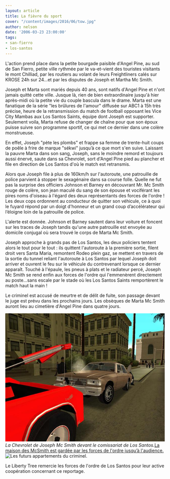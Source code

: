 ```yaml
---
layout: article
title: La fièvre du sport
cover: "/content/images/2016/06/tow.jpg"
author: nelson
date: '2006-03-23 23:00:00'
tags:
- san-fierro
- los-santos
---
```


L'action prend place dans la petite bourgade paisible d'Angel Pine, au sud de San Fierro, petite ville rythmée par le va-et-vient des touristes visitants le mont Chilliad, par les routiers au volant de leurs Freightliners calés sur KROSE 24h sur 24...et par les disputes de Joseph et Martha Mc Smith.

Joseph et Marta sont mariés depuis 40 ans, sont natifs d'Angel Pine et n'ont jamais quitté cette ville. Jusque là, rien de bien extraordinaire jusqu'à hier après-midi où la petite vie du couple bascula dans le drame. Marta est une fanatique de la série "les brûlures de l'amour" diffusée sur ABC1 à 15h très précise, heure de la retransmission du match de football opposant les Vice City Mambas aux Los Santos Saints, équipe dont Joseph est supporter. Seulement voila, Marta refuse de changer de chaîne pour que son époux puisse suivre son programme sportif, ce qui met ce dernier dans une colère monstrueuse.

En effet, Joseph "pète les plombs" et frappe sa femme de trente-huit coups de poêle à frire de marque "sékwi" jusqu’à ce que mort s'en suive. Laissant la pauvre Marta dans son sang, Joseph, sans le moindre remord et toujours aussi énervé, saute dans sa Chevrolet, sort d'Angel Pine pied au plancher et file en direction de Los Santos d'où le match est retransmis.

Alors que Joseph file à plus de 160km/h sur l'autoroute, une patrouille de police parvient à stopper le sexagénaire dans sa course folle. Quelle ne fut pas la surprise des officiers Johnson et Barney en découvrant Mr. Mc Smith rouge de colère, son jean maculé du sang de son épouse et vociférant les pires noms d'oiseau à l'égard des deux représentants des forces de l'ordre ! Les deux cops ordonnent au conducteur de quitter son véhicule, ce à quoi le fuyard répond par un doigt d'honneur et un grand coup d’accélérateur qui l’éloigne loin de la patrouille de police.

L'alerte est donnée. Johnson et Barney sautent dans leur voiture et foncent sur les traces de Joseph tandis qu'une autre patrouille est envoyée au domicile conjugal où sera trouvé le corps de Marta Mc Smith.

Joseph approche à grands pas de Los Santos, les deux policiers tentent alors le tout pour le tout : ils quittent l'autoroute à la première sortie, filent droit vers Santa Maria, remontent Rodeo plein gaz, se mettent en travers de la sortie du tunnel reliant l'autoroute à Los Santos par lequel Joseph doit arriver et ouvrent le feu sur le véhicule du contrevenant lorsque ce dernier apparaît. Touché à l'épaule, les pneus à plats et le radiateur percé, Joseph Mc Smith se rend enfin aux forces de l'ordre qui l'emmenèrent directement au poste...sans escale par le stade où les Los Santos Saints remportèrent le match haut la main !

Le criminel est accusé de meurtre et de délit de fuite, son passage devant le juge est prévu dans les prochains jours. Les obsèques de Marta Mc Smith auront lieu au cimetière d'Angel Pine dans quatre jours.

![La Chevrolet de Joseph Mc Smith devant le comissariat de Los Santos.](/content/images/2005/01/tow.jpg)
_La Chevrolet de Joseph Mc Smith devant le comissariat de Los Santos._[La maison des McSmith est gardée par les forces de l'ordre jusqu’à l'audience.](/content/images/2005/01/copspine.jpg)
![
Les futurs appartements du criminel.](/content/images/2005/01/cell1.jpg)

Le Liberty Tree remercie les forces de l'ordre de Los Santos pour leur active coopération concernant ce reportage.

<!--kg-card-end: markdown-->
